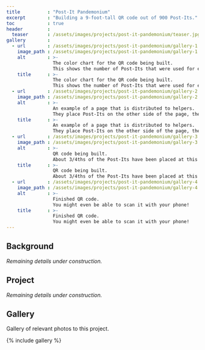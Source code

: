 ```yaml
---
title          : "Post-It Pandemonium"
excerpt        : "Building a 9-foot-tall QR code out of 900 Post-Its."
toc            : true
header         :
  teaser       : /assets/images/projects/post-it-pandemonium/teaser.jpg
gallery        :
  - url        : /assets/images/projects/post-it-pandemonium/gallery-1.jpg
    image_path : /assets/images/projects/post-it-pandemonium/gallery-1.jpg
    alt        : >-
                 The color chart for the QR code being built.
                 This shows the number of Post-Its that were used for each color.
    title      : >-
                 The color chart for the QR code being built.
                 This shows the number of Post-Its that were used for each color.
  - url        : /assets/images/projects/post-it-pandemonium/gallery-2.jpg
    image_path : /assets/images/projects/post-it-pandemonium/gallery-2.jpg
    alt        : >-
                 An example of a page that is distributed to helpers.
                 They place Post-Its on the other side of the page, then affix the assembly to the main poster board.
    title      : >-
                 An example of a page that is distributed to helpers.
                 They place Post-Its on the other side of the page, then affix the assembly to the main poster board.
  - url        : /assets/images/projects/post-it-pandemonium/gallery-3.jpg
    image_path : /assets/images/projects/post-it-pandemonium/gallery-3.jpg
    alt        : >-
                 QR code being built.
                 About 3/4ths of the Post-Its have been placed at this point.
    title      : >-
                 QR code being built.
                 About 3/4ths of the Post-Its have been placed at this point.
  - url        : /assets/images/projects/post-it-pandemonium/gallery-4.jpg
    image_path : /assets/images/projects/post-it-pandemonium/gallery-4.jpg
    alt        : >-
                 Finished QR code.
                 You might even be able to scan it with your phone!
    title      : >-
                 Finished QR code.
                 You might even be able to scan it with your phone!
---
```


## Background

*Remaining details under construction.*

## Project

*Remaining details under construction.*

## Gallery

Gallery of relevant photos to this project.

{% include gallery %}
